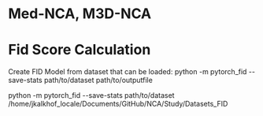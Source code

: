 # Med-NCA, M3D-NCA
 
# Fid Score Calculation
Create FID Model from dataset that can be loaded:
python -m pytorch_fid --save-stats path/to/dataset path/to/outputfile

python -m pytorch_fid --save-stats path/to/dataset /home/jkalkhof_locale/Documents/GitHub/NCA/Study/Datasets_FID
